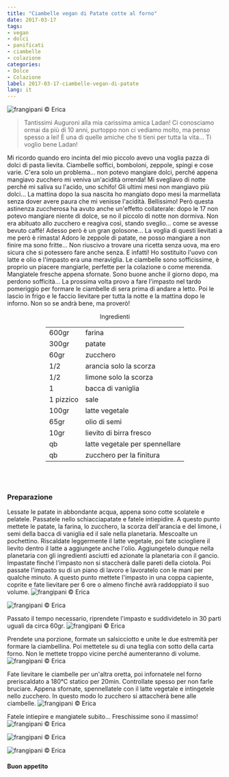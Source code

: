 ```yaml
---
title: "Ciambelle vegan di Patate cotte al forno"
date: 2017-03-17
tags:
- vegan
- dolci
- panificati
- ciambelle 
- colazione
categories:
- Dolce
- Colazione 
label: 2017-03-17-ciambelle-vegan-di-patate
lang: it
---
```

![](header.jpg "frangipani © Erica")

> Tantissimi Auguroni alla mia carissima amica Ladan! Ci conosciamo ormai da più di 10 anni, purtoppo non ci vediamo molto, ma penso spesso a lei! È una di quelle amiche che ti tieni per tutta la vita... Ti voglio bene Ladan!

Mi ricordo quando ero incinta del mio piccolo avevo una voglia pazza di dolci di pasta lievita. Ciambelle soffici, bomboloni, zeppole, spingi e cose varie. C'era solo un problema... non potevo mangiare dolci, perché appena mangiavo zucchero mi veniva un'acidità orrenda! Mi svegliavo di notte perché mi saliva su l'acido, uno schifo! Gli ultimi mesi non mangiavo più dolci... La mattina dopo la sua nascita ho mangiato dopo mesi la marmellata senza dover avere paura che mi venisse l'acidità. Bellissimo! Però questa astinenza zuccherosa ha avuto anche un'effetto collaterale: dopo le 17 non potevo mangiare niente di dolce, se no il piccolo di notte non dormiva. Non era abituato allo zucchero e reagiva così, stando sveglio... come se avesse bevuto caffé! Adesso però è un gran golosone... La voglia di questi lievitati a me però è rimasta! Adoro le zeppole di patate, ne posso mangiare a non finire ma sono fritte... Non riuscivo a trovare una ricetta senza uova, ma ero sicura che si potessero fare anche senza. E infatti! Ho sostituito l'uovo con latte e olio e l'impasto era una meraviglia. Le ciambelle sono sofficissime, è proprio un piacere mangiarle, perfette per la colazione o come merenda. Mangiatele fresche appena sfornate. Sono buone anche il giorno dopo, ma perdono sofficità... La prossima volta provo a fare l'impasto nel tardo pomeriggio per formare le ciambelle di sera prima di andare a letto. Poi le lascio in frigo e le faccio lievitare per tutta la notte e la mattina dopo le inforno. Non so se andrà bene, ma proverò!

<div id="wrapper" style="text-align: center">
  <div id="yourdiv" style="display: inline-block;">
    <div class="ingredients">
      <div class="ingredients-title">Ingredienti</div>
      <table>
        <tbody>
          </tr>
          <tr>
            <td>600gr</td>
            <td>farina</td>
          </tr>
          <tr>
            <td>300gr</td>
            <td>patate</td>
          </tr>
          <tr>
            <td>60gr</td>
            <td>zucchero</td>
          </tr>
          <tr>
            <td>1/2</td>
            <td>arancia solo la scorza</td>
          </tr>
          <tr>
            <td>1/2</td>
            <td>limone solo la scorza</td>
          </tr>
          <tr>
            <td>1</td>
            <td>bacca di vaniglia</td>
          </tr>
          <tr>
            <td>1 pizzico</td>
            <td>sale</td>
          </tr>
          <tr>
            <td>100gr</td>
            <td>latte vegetale</td>
          </tr>
          <tr>
            <td>65gr</td>
            <td>olio di semi</td>
          </tr>
          <tr>
            <td>10gr</td>
            <td>lievito di birra fresco</td>
          </tr>
          <tr>
            <td>qb</td>
            <td>latte vegetale per spennellare</td>
          </tr>
          <tr>
            <td>qb</td>
            <td>zucchero per la finitura</td>
          </tr>
        </tbody>
      </table>
      <br></br>
    </div>
  </div>
</div>


<h3>
  <font color="grey">
    <i class="fa fa-cogs"></i>
  </font> Preparazione
</h3>

Lessate le patate in abbondante acqua, appena sono cotte scolatele e pelatele. Passatele nello schiacciapatate e fatele intiepidire. A questo punto mettete le patate, la farina, lo zucchero, la scorza dell'arancia e del limone, i semi della bacca di vaniglia ed il sale nella planetaria. Mescoalte un pochettino. Riscaldate leggermente il latte vegetale, poi fate sciogliere il lievito dentro il latte a aggiungete anche l'olio. Aggiungetelo dunque nella planetaria con gli ingredienti asciutti ed azionate la planetaria con il gancio. Impastate finché l'impasto non si staccherà dalle pareti della ciotola. Poi passate l'impasto su di un piano di lavoro e lavoratelo con le mani per qualche minuto. A questo punto mettete l'impasto in una coppa capiente, coprite e fate lievitare per 6 ore o almeno finché avrà raddoppiato il suo volume.
![](impasto.jpg "frangipani © Erica")

![](impastolievitato.jpg "frangipani © Erica")

Passato il tempo necessario, riprendete l'impasto e suddividetelo in 30 parti uguali da circa 60gr.
![](porzioni.jpg "frangipani © Erica")

Prendete una porzione, formate un salsicciotto e unite le due estremità per formare la ciambellina. Poi mettetele su di una teglia con sotto della carta forno. Non le mettete troppo vicine perché aumenteranno di volume.
![](teglia.jpg "frangipani © Erica")

Fate lievitare le ciambelle per un'altra oretta, poi infornatele nel forno preriscaldato a 180°C statico per 20min. Controllate spesso per non farle bruciare. Appena sfornate, spennellatele con il latte vegetale e intingetele nello zucchero. In questo modo lo zucchero si attaccherà bene alle ciambelle. 
![](zucchero.jpg "frangipani © Erica")

Fatele intiepire e mangiatele subito... Freschissime sono il massimo!
![](risultato1.jpg "frangipani © Erica")

![](risultato2.jpg "frangipani © Erica")

![](risultato3.jpg "frangipani © Erica")

<h4>Buon appetito
  <font color="red">
    <i class="fa fa-smile-o"></i>
  </font>
</h4>

